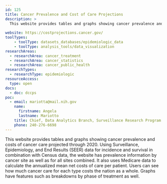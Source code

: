 ```yaml
---
id: 125
title: Cancer Prevalence and Cost of Care Projections
description: >
  This website provides tables and graphs showing cancer prevalence and costs of cancer care projected through 2020 by cancer site and for all sites combined.
  
website: https://costprojections.cancer.gov/
toolTypes:
    - toolType: datasets_databases/epidemiologic_data
    - toolType: analysis_tools/data_visualization
researchAreas:
  - researchArea: cancer_treatment
  - researchArea: cancer_statistics
  - researchArea: cancer_public_health
researchTypes:
  - researchType: epidemiologic
resourceAccess:
  type: open
docs:
  - doc: dccps
poc:
  - email: mariotta@mail.nih.gov
    name:
      firstname: Angela
      lastname: Mariotto
    title: Chief, Data Analytics Branch, Surveillance Research Program
    phone: 240-276-6698
---
```

This website provides tables and graphs showing cancer prevalence and costs of cancer care projected through 2020. Using Surveillance, Epidemiology, and End Results (SEER) data for incidence and survival in combination with Census data, the website has prevalence information by cancer site as well as for all sites combined. It also uses Medicare data to calculate the annualized mean net costs of care per patient. Users can see how much cancer care for each type costs the nation as a whole. Graphs have features such as breakdowns by phase of treatment as well.
